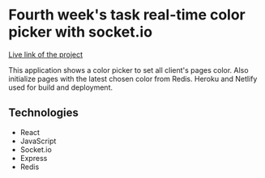 # Fourth week's task real-time color picker with socket.io

[Live link of the project](https://zen-sinoussi-dc1b70.netlify.app)

This application shows a color picker to set all client's pages color. Also initialize pages with the latest chosen color from Redis.
Heroku and Netlify used for build and deployment.

## Technologies
* React
* JavaScript
* Socket.io
* Express
* Redis
